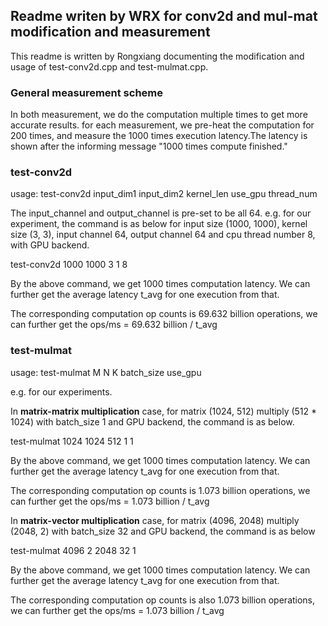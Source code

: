 ## Readme writen by WRX for conv2d and mul-mat modification and measurement
This readme is written by Rongxiang documenting the modification and usage of test-conv2d.cpp and test-mulmat.cpp.
### General measurement scheme
In both measurement, we do the computation multiple times to get more accurate results. for each measurement, we pre-heat the computation for 200 times, and measure the 1000 times execution latency.The latency is shown after the informing message "1000 times compute finished."

### test-conv2d
usage:
test-conv2d input_dim1 input_dim2 kernel_len use_gpu thread_num

The input_channel and output_channel is pre-set to be all 64.
e.g. for our experiment, the command is as below for input size (1000, 1000), kernel size (3, 3), input channel 64, output channel 64 and cpu thread number 8, with GPU backend.

test-conv2d 1000 1000 3 1 8

By the above command, we get 1000 times computation latency. We can further get the average latency t_avg for one execution from that.

The corresponding computation op counts is 69.632 billion operations,
we can further get the ops/ms = 69.632 billion / t_avg

### test-mulmat
usage:
test-mulmat M N K batch_size use_gpu


e.g. for our experiments. 

In **matrix-matrix multiplication** case, for matrix (1024, 512) multiply (512 * 1024) with batch_size 1 and GPU backend, the command is as below.

test-mulmat 1024 1024 512 1 1

By the above command, we get 1000 times computation latency. We can further get the average latency t_avg for one execution from that.

The corresponding computation op counts is 1.073 billion operations,
we can further get the ops/ms = 1.073 billion / t_avg

In **matrix-vector multiplication** case, for matrix (4096, 2048) multiply (2048, 2) with batch_size 32 and GPU backend, the command is as below

test-mulmat 4096 2 2048 32 1

By the above command, we get 1000 times computation latency. We can further get the average latency t_avg for one execution from that.

The corresponding computation op counts is also 1.073 billion operations,
we can further get the ops/ms = 1.073 billion / t_avg